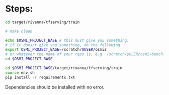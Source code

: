# Steps:

```bash
cd target/rivanna/tfserving/train

# make clean

```

```bash
echo $OSMI_PROJECT_BASE # this must give you something.
# if it doesnt give you something, do the following.
export OSMI_PROJECT_BASE=/scratch/$USER/osmi2
# or whatever the name of your repo is, e.g. /scratch/$USER/osmi-bench-new
cd $OSMI_PROJECT_BASE
```

```bash
cd $OSMI_PROJECT_BASE/target/rivanna/tfserving/train
source env.sh
pip install -r requirements.txt
```

Dependencies should be installed with no error.

